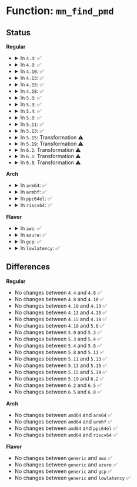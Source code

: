 # Function: <code>mm_find_pmd</code>

## Status
<b>Regular</b>
<ul>
<li>
<details>
<summary>In <code>4.4</code>: ✅</summary>

```c
pmd_t *mm_find_pmd(struct mm_struct *mm, long unsigned int address);
```

**Collision:** Unique Global

**Inline:** No

**Transformation:** False

**Instances:**

```
In mm/rmap.c (ffffffff811ca820)
Location: mm/rmap.c:717
Inline: False
Direct callers:
  - mm/rmap.c:__page_check_address
  - mm/ksm.c:try_to_merge_with_ksm_page
  - mm/migrate.c:remove_migration_pte
  - mm/huge_memory.c:khugepaged
  - mm/huge_memory.c:khugepaged
```
**Symbols:**

```
ffffffff811ca820-ffffffff811ca90d: mm_find_pmd (STB_GLOBAL)
```
</details>
</li>
<li>
<details>
<summary>In <code>4.8</code>: ✅</summary>

```c
pmd_t *mm_find_pmd(struct mm_struct *mm, long unsigned int address);
```

**Collision:** Unique Global

**Inline:** No

**Transformation:** False

**Instances:**

```
In mm/rmap.c (ffffffff811e7230)
Location: mm/rmap.c:685
Inline: False
Direct callers:
  - mm/rmap.c:__page_check_address
  - mm/ksm.c:try_to_merge_with_ksm_page
  - mm/migrate.c:remove_migration_pte
  - mm/khugepaged.c:khugepaged
  - mm/khugepaged.c:collapse_shmem
  - mm/khugepaged.c:collapse_huge_page
  - mm/khugepaged.c:collapse_huge_page
  - mm/khugepaged.c:collapse_huge_page
```
**Symbols:**

```
ffffffff811e7230-ffffffff811e732c: mm_find_pmd (STB_GLOBAL)
```
</details>
</li>
<li>
<details>
<summary>In <code>4.10</code>: ✅</summary>

```c
pmd_t *mm_find_pmd(struct mm_struct *mm, long unsigned int address);
```

**Collision:** Unique Global

**Inline:** No

**Transformation:** False

**Instances:**

```
In mm/rmap.c (ffffffff811f85c0)
Location: mm/rmap.c:684
Inline: False
Direct callers:
  - mm/rmap.c:__page_check_address
  - mm/ksm.c:try_to_merge_one_page
  - mm/migrate.c:remove_migration_pte
  - mm/khugepaged.c:khugepaged
  - mm/khugepaged.c:khugepaged
  - mm/khugepaged.c:khugepaged
  - mm/khugepaged.c:collapse_shmem
  - mm/khugepaged.c:__collapse_huge_page_swapin
```
**Symbols:**

```
ffffffff811f85c0-ffffffff811f86bc: mm_find_pmd (STB_GLOBAL)
```
</details>
</li>
<li>
<details>
<summary>In <code>4.13</code>: ✅</summary>

```c
pmd_t *mm_find_pmd(struct mm_struct *mm, long unsigned int address);
```

**Collision:** Unique Global

**Inline:** No

**Transformation:** False

**Instances:**

```
In mm/rmap.c (ffffffff81203a60)
Location: mm/rmap.c:708
Inline: False
Direct callers:
  - mm/ksm.c:try_to_merge_one_page
  - mm/khugepaged.c:khugepaged
  - mm/khugepaged.c:collapse_shmem
  - mm/khugepaged.c:collapse_huge_page
  - mm/khugepaged.c:collapse_huge_page
  - mm/khugepaged.c:__collapse_huge_page_swapin
```
**Symbols:**

```
ffffffff81203a60-ffffffff81203b5c: mm_find_pmd (STB_GLOBAL)
```
</details>
</li>
<li>
<details>
<summary>In <code>4.15</code>: ✅</summary>

```c
pmd_t *mm_find_pmd(struct mm_struct *mm, long unsigned int address);
```

**Collision:** Unique Global

**Inline:** No

**Transformation:** False

**Instances:**

```
In mm/rmap.c (ffffffff8121c760)
Location: mm/rmap.c:709
Inline: False
Direct callers:
  - mm/ksm.c:try_to_merge_one_page
  - mm/khugepaged.c:khugepaged
  - mm/khugepaged.c:khugepaged
  - mm/khugepaged.c:khugepaged
  - mm/khugepaged.c:collapse_shmem
  - mm/khugepaged.c:__collapse_huge_page_swapin
```
**Symbols:**

```
ffffffff8121c760-ffffffff8121c8c5: mm_find_pmd (STB_GLOBAL)
```
</details>
</li>
<li>
<details>
<summary>In <code>4.18</code>: ✅</summary>

```c
pmd_t *mm_find_pmd(struct mm_struct *mm, long unsigned int address);
```

**Collision:** Unique Global

**Inline:** No

**Transformation:** False

**Instances:**

```
In mm/rmap.c (ffffffff8123e550)
Location: mm/rmap.c:710
Inline: False
Direct callers:
  - mm/ksm.c:try_to_merge_one_page
  - mm/khugepaged.c:khugepaged_scan_mm_slot
  - mm/khugepaged.c:collapse_shmem
  - mm/khugepaged.c:collapse_huge_page
  - mm/khugepaged.c:collapse_huge_page
  - mm/khugepaged.c:__collapse_huge_page_swapin
```
**Symbols:**

```
ffffffff8123e550-ffffffff8123e65e: mm_find_pmd (STB_GLOBAL)
```
</details>
</li>
<li>
<details>
<summary>In <code>5.0</code>: ✅</summary>

```c
pmd_t *mm_find_pmd(struct mm_struct *mm, long unsigned int address);
```

**Collision:** Unique Global

**Inline:** No

**Transformation:** False

**Instances:**

```
In mm/rmap.c (ffffffff81252ae0)
Location: mm/rmap.c:710
Inline: False
Direct callers:
  - mm/ksm.c:try_to_merge_one_page
  - mm/khugepaged.c:khugepaged
  - mm/khugepaged.c:collapse_shmem
  - mm/khugepaged.c:collapse_huge_page
  - mm/khugepaged.c:collapse_huge_page
  - mm/khugepaged.c:__collapse_huge_page_swapin
```
**Symbols:**

```
ffffffff81252ae0-ffffffff81252bee: mm_find_pmd (STB_GLOBAL)
```
</details>
</li>
<li>
<details>
<summary>In <code>5.3</code>: ✅</summary>

```c
pmd_t *mm_find_pmd(struct mm_struct *mm, long unsigned int address);
```

**Collision:** Unique Global

**Inline:** No

**Transformation:** False

**Instances:**

```
In mm/rmap.c (ffffffff81264e60)
Location: mm/rmap.c:710
Inline: False
Direct callers:
  - mm/ksm.c:replace_page
  - mm/khugepaged.c:collapse_shmem
  - mm/khugepaged.c:khugepaged_scan_pmd
  - mm/khugepaged.c:collapse_huge_page
  - mm/khugepaged.c:collapse_huge_page
  - mm/khugepaged.c:__collapse_huge_page_swapin
```
**Symbols:**

```
ffffffff81264e60-ffffffff81264f70: mm_find_pmd (STB_GLOBAL)
```
</details>
</li>
<li>
<details>
<summary>In <code>5.4</code>: ✅</summary>

```c
pmd_t *mm_find_pmd(struct mm_struct *mm, long unsigned int address);
```

**Collision:** Unique Global

**Inline:** No

**Transformation:** False

**Instances:**

```
In mm/rmap.c (ffffffff812736f0)
Location: mm/rmap.c:711
Inline: False
Direct callers:
  - mm/ksm.c:replace_page
  - mm/khugepaged.c:collapse_file
  - mm/khugepaged.c:collapse_pte_mapped_thp
  - mm/khugepaged.c:khugepaged_scan_pmd
  - mm/khugepaged.c:collapse_huge_page
  - mm/khugepaged.c:collapse_huge_page
  - mm/khugepaged.c:__collapse_huge_page_swapin
```
**Symbols:**

```
ffffffff812736f0-ffffffff81273800: mm_find_pmd (STB_GLOBAL)
```
</details>
</li>
<li>
<details>
<summary>In <code>5.8</code>: ✅</summary>

```c
pmd_t *mm_find_pmd(struct mm_struct *mm, long unsigned int address);
```

**Collision:** Unique Global

**Inline:** No

**Transformation:** False

**Instances:**

```
In mm/rmap.c (ffffffff812a4870)
Location: mm/rmap.c:724
Inline: False
Direct callers:
  - mm/ksm.c:replace_page
  - mm/khugepaged.c:retract_page_tables
  - mm/khugepaged.c:collapse_pte_mapped_thp
  - mm/khugepaged.c:khugepaged_scan_pmd
  - mm/khugepaged.c:collapse_huge_page
  - mm/khugepaged.c:collapse_huge_page
  - mm/khugepaged.c:__collapse_huge_page_swapin
```
**Symbols:**

```
ffffffff812a4870-ffffffff812a49c8: mm_find_pmd (STB_GLOBAL)
```
</details>
</li>
<li>
<details>
<summary>In <code>5.11</code>: ✅</summary>

```c
pmd_t *mm_find_pmd(struct mm_struct *mm, long unsigned int address);
```

**Collision:** Unique Global

**Inline:** No

**Transformation:** False

**Instances:**

```
In mm/rmap.c (ffffffff812b0000)
Location: mm/rmap.c:724
Inline: False
Direct callers:
  - mm/ksm.c:replace_page
  - mm/khugepaged.c:retract_page_tables
  - mm/khugepaged.c:collapse_pte_mapped_thp
  - mm/khugepaged.c:khugepaged_scan_pmd
  - mm/khugepaged.c:collapse_huge_page
  - mm/khugepaged.c:collapse_huge_page
  - mm/khugepaged.c:__collapse_huge_page_swapin
```
**Symbols:**

```
ffffffff812b0000-ffffffff812b0158: mm_find_pmd (STB_GLOBAL)
```
</details>
</li>
<li>
<details>
<summary>In <code>5.13</code>: ✅</summary>

```c
pmd_t *mm_find_pmd(struct mm_struct *mm, long unsigned int address);
```

**Collision:** Unique Global

**Inline:** No

**Transformation:** False

**Instances:**

```
In mm/rmap.c (ffffffff812b5620)
Location: mm/rmap.c:728
Inline: False
Direct callers:
  - mm/ksm.c:replace_page
  - mm/khugepaged.c:retract_page_tables
  - mm/khugepaged.c:collapse_pte_mapped_thp
  - mm/khugepaged.c:khugepaged_scan_pmd
  - mm/khugepaged.c:collapse_huge_page
  - mm/khugepaged.c:collapse_huge_page
  - mm/khugepaged.c:__collapse_huge_page_swapin
```
**Symbols:**

```
ffffffff812b5620-ffffffff812b5756: mm_find_pmd (STB_GLOBAL)
```
</details>
</li>
<li>
<details>
<summary>In <code>5.15</code>: Transformation ⚠️</summary>

```c
pmd_t *mm_find_pmd(struct mm_struct *mm, long unsigned int address);
```

**Collision:** Unique Global

**Inline:** No

**Transformation:** True

**Instances:**

```
In mm/rmap.c (0)
Location: mm/rmap.c:729
Inline: False
Direct callers:
  - mm/ksm.c:replace_page
  - mm/khugepaged.c:retract_page_tables
  - mm/khugepaged.c:collapse_pte_mapped_thp
  - mm/khugepaged.c:khugepaged_scan_pmd
  - mm/khugepaged.c:collapse_huge_page
  - mm/khugepaged.c:collapse_huge_page
  - mm/khugepaged.c:__collapse_huge_page_swapin
```
**Symbols:**

```
ffffffff81cbcd65-ffffffff81cbcd7e: mm_find_pmd.cold (STB_LOCAL)
ffffffff812f72a0-ffffffff812f73ed: mm_find_pmd (STB_GLOBAL)
```
</details>
</li>
<li>
<details>
<summary>In <code>5.19</code>: Transformation ⚠️</summary>

```c
pmd_t *mm_find_pmd(struct mm_struct *mm, long unsigned int address);
```

**Collision:** Unique Global

**Inline:** No

**Transformation:** True

**Instances:**

```
In mm/rmap.c (0)
Location: mm/rmap.c:773
Inline: False
Direct callers:
  - mm/ksm.c:replace_page
  - mm/khugepaged.c:retract_page_tables
  - mm/khugepaged.c:collapse_pte_mapped_thp
  - mm/khugepaged.c:khugepaged_scan_pmd
  - mm/khugepaged.c:collapse_huge_page
  - mm/khugepaged.c:collapse_huge_page
  - mm/khugepaged.c:__collapse_huge_page_swapin
```
**Symbols:**

```
ffffffff81e6e9ca-ffffffff81e6e9e3: mm_find_pmd.cold (STB_LOCAL)
ffffffff8135c8b0-ffffffff8135ca15: mm_find_pmd (STB_GLOBAL)
```
</details>
</li>
<li>
<details>
<summary>In <code>6.2</code>: Transformation ⚠️</summary>

```c
pmd_t *mm_find_pmd(struct mm_struct *mm, long unsigned int address);
```

**Collision:** Unique Global

**Inline:** No

**Transformation:** True

**Instances:**

```
In mm/rmap.c (0)
Location: mm/rmap.c:773
Inline: False
Direct callers:
  - mm/ksm.c:replace_page
  - mm/huge_memory.c:vma_adjust_trans_huge
  - mm/huge_memory.c:vma_adjust_trans_huge
  - mm/huge_memory.c:vma_adjust_trans_huge
  - mm/khugepaged.c:find_pmd_or_thp_or_none
```
**Symbols:**

```
ffffffff82064879-ffffffff82064892: mm_find_pmd.cold (STB_LOCAL)
ffffffff813d6f90-ffffffff813d70a9: mm_find_pmd (STB_GLOBAL)
```
</details>
</li>
<li>
<details>
<summary>In <code>6.5</code>: Transformation ⚠️</summary>

```c
pmd_t *mm_find_pmd(struct mm_struct *mm, long unsigned int address);
```

**Collision:** Unique Global

**Inline:** No

**Transformation:** True

**Instances:**

```
In mm/rmap.c (0)
Location: mm/rmap.c:776
Inline: False
Direct callers:
  - mm/ksm.c:replace_page
  - mm/huge_memory.c:vma_adjust_trans_huge
  - mm/huge_memory.c:vma_adjust_trans_huge
  - mm/huge_memory.c:vma_adjust_trans_huge
  - mm/khugepaged.c:find_pmd_or_thp_or_none
```
**Symbols:**

```
ffffffff820e3fbe-ffffffff820e3fd7: mm_find_pmd.cold (STB_LOCAL)
ffffffff8140be90-ffffffff8140bfac: mm_find_pmd (STB_GLOBAL)
```
</details>
</li>
<li>
<details>
<summary>In <code>6.8</code>: Transformation ⚠️</summary>

```c
pmd_t *mm_find_pmd(struct mm_struct *mm, long unsigned int address);
```

**Collision:** Unique Global

**Inline:** No

**Transformation:** True

**Instances:**

```
In mm/rmap.c (0)
Location: mm/rmap.c:801
Inline: False
Direct callers:
  - mm/ksm.c:replace_page
  - mm/huge_memory.c:vma_adjust_trans_huge
  - mm/huge_memory.c:vma_adjust_trans_huge
  - mm/huge_memory.c:vma_adjust_trans_huge
  - mm/khugepaged.c:find_pmd_or_thp_or_none
  - mm/userfaultfd.c:move_pages
```
**Symbols:**

```
ffffffff821c0bec-ffffffff821c0c05: mm_find_pmd.cold (STB_LOCAL)
ffffffff81438730-ffffffff8143884c: mm_find_pmd (STB_GLOBAL)
```
</details>
</li>
</ul>
<b>Arch</b>
<ul>
<li>
<details>
<summary>In <code>arm64</code>: ✅</summary>

```c
pmd_t *mm_find_pmd(struct mm_struct *mm, long unsigned int address);
```

**Collision:** Unique Global

**Inline:** No

**Transformation:** False

**Instances:**

```
In mm/rmap.c (ffff800010309290)
Location: mm/rmap.c:711
Inline: False
Direct callers:
  - mm/ksm.c:try_to_merge_one_page
  - mm/khugepaged.c:collapse_file
  - mm/khugepaged.c:collapse_pte_mapped_thp
  - mm/khugepaged.c:khugepaged_scan_pmd
  - mm/khugepaged.c:collapse_huge_page
  - mm/khugepaged.c:collapse_huge_page
  - mm/khugepaged.c:__collapse_huge_page_swapin
```
**Symbols:**

```
ffff800010309290-ffff800010309324: mm_find_pmd (STB_GLOBAL)
```
</details>
</li>
<li>
<details>
<summary>In <code>armhf</code>: ✅</summary>

```c
pmd_t *mm_find_pmd(struct mm_struct *mm, long unsigned int address);
```

**Collision:** Unique Global

**Inline:** No

**Transformation:** False

**Instances:**

```
In mm/rmap.c (c0525fa0)
Location: mm/rmap.c:711
Inline: False
Direct callers:
  - mm/ksm.c:replace_page
```
**Symbols:**

```
c0525fa0-c0525fd0: mm_find_pmd (STB_GLOBAL)
```
</details>
</li>
<li>
<details>
<summary>In <code>ppc64el</code>: ✅</summary>

```c
pmd_t *mm_find_pmd(struct mm_struct *mm, long unsigned int address);
```

**Collision:** Unique Global

**Inline:** No

**Transformation:** False

**Instances:**

```
In mm/rmap.c (c0000000003d86a0)
Location: mm/rmap.c:711
Inline: False
Direct callers:
  - mm/ksm.c:replace_page
  - mm/khugepaged.c:collapse_file
  - mm/khugepaged.c:collapse_pte_mapped_thp
  - mm/khugepaged.c:khugepaged_scan_pmd
  - mm/khugepaged.c:collapse_huge_page
  - mm/khugepaged.c:collapse_huge_page
  - mm/khugepaged.c:__collapse_huge_page_swapin
```
**Symbols:**

```
c0000000003d86a0-c0000000003d887c: mm_find_pmd (STB_GLOBAL)
```
</details>
</li>
<li>
<details>
<summary>In <code>riscv64</code>: ✅</summary>

```c
pmd_t *mm_find_pmd(struct mm_struct *mm, long unsigned int address);
```

**Collision:** Unique Global

**Inline:** No

**Transformation:** False

**Instances:**

```
In mm/rmap.c (ffffffe00021372e)
Location: mm/rmap.c:711
Inline: False
Direct callers:
  - mm/ksm.c:try_to_merge_one_page
```
**Symbols:**

```
ffffffe00021372e-ffffffe00021379a: mm_find_pmd (STB_GLOBAL)
```
</details>
</li>
</ul>
<b>Flavor</b>
<ul>
<li>
<details>
<summary>In <code>aws</code>: ✅</summary>

```c
pmd_t *mm_find_pmd(struct mm_struct *mm, long unsigned int address);
```

**Collision:** Unique Global

**Inline:** No

**Transformation:** False

**Instances:**

```
In mm/rmap.c (ffffffff8126bd40)
Location: mm/rmap.c:711
Inline: False
Direct callers:
  - mm/ksm.c:replace_page
  - mm/khugepaged.c:collapse_file
  - mm/khugepaged.c:collapse_pte_mapped_thp
  - mm/khugepaged.c:khugepaged_scan_pmd
  - mm/khugepaged.c:collapse_huge_page
  - mm/khugepaged.c:collapse_huge_page
  - mm/khugepaged.c:__collapse_huge_page_swapin
```
**Symbols:**

```
ffffffff8126bd40-ffffffff8126be50: mm_find_pmd (STB_GLOBAL)
```
</details>
</li>
<li>
<details>
<summary>In <code>azure</code>: ✅</summary>

```c
pmd_t *mm_find_pmd(struct mm_struct *mm, long unsigned int address);
```

**Collision:** Unique Global

**Inline:** No

**Transformation:** False

**Instances:**

```
In mm/rmap.c (ffffffff8125dde0)
Location: mm/rmap.c:711
Inline: False
Direct callers:
  - mm/ksm.c:replace_page
  - mm/khugepaged.c:collapse_file
  - mm/khugepaged.c:collapse_pte_mapped_thp
  - mm/khugepaged.c:khugepaged_scan_pmd
  - mm/khugepaged.c:collapse_huge_page
  - mm/khugepaged.c:collapse_huge_page
  - mm/khugepaged.c:__collapse_huge_page_swapin
```
**Symbols:**

```
ffffffff8125dde0-ffffffff8125deb6: mm_find_pmd (STB_GLOBAL)
```
</details>
</li>
<li>
<details>
<summary>In <code>gcp</code>: ✅</summary>

```c
pmd_t *mm_find_pmd(struct mm_struct *mm, long unsigned int address);
```

**Collision:** Unique Global

**Inline:** No

**Transformation:** False

**Instances:**

```
In mm/rmap.c (ffffffff81269ae0)
Location: mm/rmap.c:711
Inline: False
Direct callers:
  - mm/ksm.c:replace_page
  - mm/khugepaged.c:collapse_file
  - mm/khugepaged.c:collapse_pte_mapped_thp
  - mm/khugepaged.c:khugepaged_scan_pmd
  - mm/khugepaged.c:collapse_huge_page
  - mm/khugepaged.c:collapse_huge_page
  - mm/khugepaged.c:__collapse_huge_page_swapin
```
**Symbols:**

```
ffffffff81269ae0-ffffffff81269bf0: mm_find_pmd (STB_GLOBAL)
```
</details>
</li>
<li>
<details>
<summary>In <code>lowlatency</code>: ✅</summary>

```c
pmd_t *mm_find_pmd(struct mm_struct *mm, long unsigned int address);
```

**Collision:** Unique Global

**Inline:** No

**Transformation:** False

**Instances:**

```
In mm/rmap.c (ffffffff81279450)
Location: mm/rmap.c:711
Inline: False
Direct callers:
  - mm/ksm.c:replace_page
  - mm/khugepaged.c:collapse_file
  - mm/khugepaged.c:collapse_pte_mapped_thp
  - mm/khugepaged.c:khugepaged_scan_pmd
  - mm/khugepaged.c:collapse_huge_page
  - mm/khugepaged.c:collapse_huge_page
  - mm/khugepaged.c:__collapse_huge_page_swapin
```
**Symbols:**

```
ffffffff81279450-ffffffff81279560: mm_find_pmd (STB_GLOBAL)
```
</details>
</li>
</ul>

## Differences
<b>Regular</b>
<ul>
<li>
No changes between <code>4.4</code> and <code>4.8</code> ✅
</li>
<li>
No changes between <code>4.8</code> and <code>4.10</code> ✅
</li>
<li>
No changes between <code>4.10</code> and <code>4.13</code> ✅
</li>
<li>
No changes between <code>4.13</code> and <code>4.15</code> ✅
</li>
<li>
No changes between <code>4.15</code> and <code>4.18</code> ✅
</li>
<li>
No changes between <code>4.18</code> and <code>5.0</code> ✅
</li>
<li>
No changes between <code>5.0</code> and <code>5.3</code> ✅
</li>
<li>
No changes between <code>5.3</code> and <code>5.4</code> ✅
</li>
<li>
No changes between <code>5.4</code> and <code>5.8</code> ✅
</li>
<li>
No changes between <code>5.8</code> and <code>5.11</code> ✅
</li>
<li>
No changes between <code>5.11</code> and <code>5.13</code> ✅
</li>
<li>
No changes between <code>5.13</code> and <code>5.15</code> ✅
</li>
<li>
No changes between <code>5.15</code> and <code>5.19</code> ✅
</li>
<li>
No changes between <code>5.19</code> and <code>6.2</code> ✅
</li>
<li>
No changes between <code>6.2</code> and <code>6.5</code> ✅
</li>
<li>
No changes between <code>6.5</code> and <code>6.8</code> ✅
</li>
</ul>
<b>Arch</b>
<ul>
<li>
No changes between <code>amd64</code> and <code>arm64</code> ✅
</li>
<li>
No changes between <code>amd64</code> and <code>armhf</code> ✅
</li>
<li>
No changes between <code>amd64</code> and <code>ppc64el</code> ✅
</li>
<li>
No changes between <code>amd64</code> and <code>riscv64</code> ✅
</li>
</ul>
<b>Flavor</b>
<ul>
<li>
No changes between <code>generic</code> and <code>aws</code> ✅
</li>
<li>
No changes between <code>generic</code> and <code>azure</code> ✅
</li>
<li>
No changes between <code>generic</code> and <code>gcp</code> ✅
</li>
<li>
No changes between <code>generic</code> and <code>lowlatency</code> ✅
</li>
</ul>
